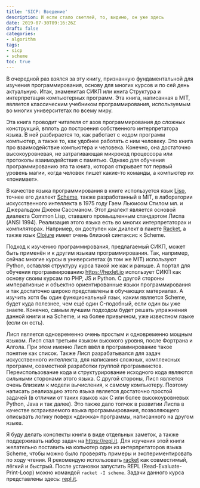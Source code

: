 ```yaml
---
title: 'SICP: Введение'
description: И если стало светлей, то, видимо, он уже здесь
date: 2019-07-30T09:16:26Z
draft: false
categories:
- algorithm
tags:
- sicp
- scheme
toc: true
---
```


В очередной раз взялся за эту книгу, признанную фундаментальной для изучения программирования, основу для многих курсов и по сей день актуальную. Итак, знаменитая СИКП или книга Структура и интерпретация компьютерных программ. Эта книга, написанная в MIT, является классическим учебником программирования, используемым во многих университетах по всему миру.

Эта книга проводит читателя от азов программирования до сложных конструкций, вплоть до построения собственного интерпретатора языка. В ней разбирается то, как работает с кодом программ компьютер, а также то, как удобнее работать с ним человеку. Это книга про взаимодействие компьютера и человека. Конечно, она достаточно высокоуровневая, не затрагивающая микрокод процессора или протоколы взаимодействия с памятью. Однако для обучения программированию эта та книга, которая открывает тот первый уровень магии, когда человек пишет какие-то команды, а компьютер их «понимает».

В качестве языка программирования в книге используется язык [Lisp](https://ru.wikipedia.org/wiki/Лисп), точнее его диалект [Scheme](https://ru.wikipedia.org/wiki/Scheme), также разработанный в MIT, в лаборатории искусственного интеллекта в 1975 году Гаем Льюисом Стилом мл. и Джеральдом Джеем Сассманом. Этот диалект является основой диалекта Common Lisp, ставшего промыщленным стандартом Лиспа (ANSI 1994). Реализация этого языка есть во многих интерпретаторах и компиляторах. Например, он доступен как диалект в пакете [Racket](https://ru.wikipedia.org/wiki/Racket_(язык_программирования)), а также язык [Clojure](https://ru.wikipedia.org/wiki/Clojure) имеет очень близкий синтаксис к Scheme.

Подход к изучению программирования, предлагаемый СИКП, может быть применён и к другим языкам программирования. Так, например, сейчас многие курсы в университетах (в том же MIT) используют Python, оставляя структуру курса такой же как и раньше. А портал для обучения программированию https://hexlet.io использует СИКП как основу своим курсам по PHP, JS и Python. С другой стороны императивные и объектно ориентированные языки программирования и так достаточно широко представлены в обучающих материалах. А изучить хотя бы один функциональный язык, каким является Scheme, будет куда полезнее, чем ещё один C-подобный, если один вы уже знаете. Конечно, самым лучшим подходом будет решать упражнения данной книги и на Scheme, и на более привычном, уже известном языке (если он есть).

Лисп является одновременно очень простым и одновременно мощным языком. Лисп стал третьим языком высокого уровня, после Фортрана и Алгола. При этом именно Лисп ввёл в программирование такое понятие как список. Также Лисп разрабатывался для задач искусственного интеллекта, для написания сложных, комплексных программ, совместной разработки группой программистов. Переиспользование кода и структурирование исходного кода являются сильными сторонами этого языка. С другой стороны, Лисп является очень близким к модели вычисления, к самому компьютеру. Поэтому написать реализацию этого языка является достаточно простой задачей (в отличии от таких языков как C или более высокоуровневых Python, Java и так далее). Это также дало толчок в развитии Лиспа в качестве встраиваемого языка программирования, позволяющего описывать логику поверх «движка» программы, написанного на другом языке.

Я буду делать конспекты книги в виде отдельных заметок, а также поддерживать набор задач на https://repl.it. Для изучения этой книги желательно поставить на копьютер один из интерпретаторов языка Scheme, чтобы можно было проверять примеры и экспериментировать по ходу чтения. Я рекомендую использовать [racket](https://racket-lang.io) как совместимый, лёгкий и быстрый. После установки запустить REPL (Read-Evaluate-Print-Loop) можно командой `racket -I scheme`. Задачи данного курса представлены здесь: [repl.it](https://repl.it/classroom/invite/cTpCI6u).